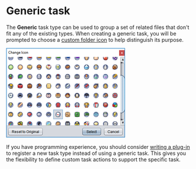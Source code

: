 # Generic task

The **Generic** task type can be used to group a set of related files that don't fit any of the existing types. When creating a generic task, you will be prompted to choose a [custom folder icon](um-proj-intro.md#basic-project-file-management) to help distinguish its purpose.

![change task icon dialog](images/project-change-icon.png)

If you have programming experience, you should consider [writing a plug-in](dm-index.md) to register a new task type instead of using a generic task. This gives you the flexibility to define custom task actions to support the specific task.